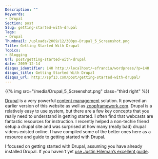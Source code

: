 ```yaml
---
Description: ""
Keywords:
- Drupal
Section: post
Slug: getting-started-with-drupal
Tags:
- Drupal
Thumbnail: /uploads/2009/12/300px-Drupal_5_Screenshot.png
Title: Getting Started With Drupal
Topics:
- Blogging
Url: post/getting-started-with-drupal
date: 2009-12-14
disqus_identifier: 140 http://localhost/~sfrancia/wordpress/?p=140
disqus_title: Getting Started With Drupal
disqus_url: http://spf13.com/post/getting-started-with-drupal/
---
```


{{% img src="/media/Drupal_5_Screenshot.png" class="third right" %}}

[Drupal](http://www.drupal.org "Drupal") is a very powerful [content
management](http://en.wikipedia.org/wiki/Content_management "Content management")
solution. It powered an earlier version of this website as well as
[zoopframework.com](http://zoopframework.com). Drupal is a relatively
easy to use system, but there are a few key concepts that you really
need to understand in getting started. I often find that webcasts are
fantastic resources for instruction. I recently helped a non-techie
friend setup a drupal site and was surprised at how many (really bad)
drupal videos existed online. I have compiled some of the better ones
here as a resource and guide to getting started with Drupal.

I focused on getting started with Drupal, assuming you have already
installed Drupal. If you haven't yet 
[use Justin Hileman’s excellent
guide](http://justinhileman.info/articles/a-more-secure-drupal-multisite-install).
